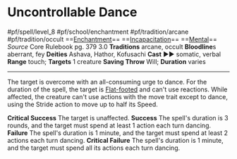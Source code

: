 # Uncontrollable Dance
#pf/spell/level_8 #pf/school/enchantment #pf/tradition/arcane #pf/tradition/occult
==[Enchantment](../../../Traits/Enchantment.md)== ==[Incapacitation](../../../Traits/Incapacitation.md)== ==[Mental](../../../Traits/Mental.md)==
*Source* Core Rulebook pg. 379 3.0
**Traditions** arcane, occult
**Bloodline**s aberrant, fey
**Deities** Ashava, Hathor, Kofusachi
**Cast** ►► somatic, verbal
**Range** touch; **Targets** 1 creature
**Saving Throw** Will; **Duration** varies

---
The target is overcome with an all-consuming urge to dance. For the duration of the spell, the target is [Flat-footed](../../../Conditions/Flat-footed.md) and can't use reactions. While affected, the creature can't use actions with the move trait except to dance, using the Stride action to move up to half its Speed.

**Critical Success** The target is unaffected.
**Success** The spell's duration is 3 rounds, and the target must spend at least 1 action each turn dancing.
**Failure** The spell's duration is 1 minute, and the target must spend at least 2 actions each turn dancing.
**Critical Failure** The spell's duration is 1 minute, and the target must spend all its actions each turn dancing.